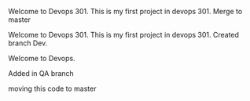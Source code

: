 
Welcome to Devops 301. This is my first project in devops 301. Merge to master

Welcome to Devops 301. This is my first project in devops 301. Created branch Dev. 


Welcome to Devops. 

Added in QA branch

moving this code to master

